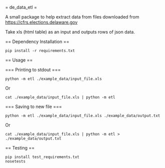 = de_data_etl =

A small package to help extract data from files downloaded from https://cfrs.elections.delaware.gov

Take xls (html table) as an input and outputs rows of json data.

== Dependency Installation ==

```
pip install -r requirements.txt
```

== Usage ==

=== Printing to stdout ===
```
python -m etl ./example_data/input_file.xls
```

Or

```
cat ./example_data/input_file.xls | python -m etl
```

=== Saving to new file ===

```
python -m etl ./example_data/input_file.xls ./example_data/output.txt
```

Or

```
cat ./example_data/input_file.xls | python -m etl > ./example_data/output.txt
```

== Testing ==

```
pip install test_requirements.txt
nosetests
```